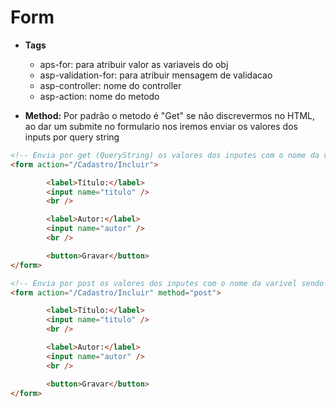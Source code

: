 # **Form**
- **Tags**
    - aps-for: para atribuir valor as variaveis do obj
    - asp-validation-for: para atribuir mensagem de validacao
    - asp-controller: nome do controller
    - asp-action: nome do metodo
    
- **Method:** Por padrão o metodo é "Get" se não discrevermos no HTML, ao dar um submite no formulario nos iremos enviar os valores dos inputs por query string

```html
<!-- Envia por get (QueryString) os valores dos inputes com o nome da varivel sendo descrito no "name". Se não houver name não envia nada --->
<form action="/Cadastro/Incluir">

        <label>Título:</label>
        <input name="titulo" />
        <br />

        <label>Autor:</label>
        <input name="autor" />
        <br />

        <button>Gravar</button>
</form>

<!-- Envia por post os valores dos inputes com o nome da varivel sendo descrito no "name". Se não houver name não envia nada --->
<form action="/Cadastro/Incluir" method="post">

        <label>Título:</label>
        <input name="titulo" />
        <br />

        <label>Autor:</label>
        <input name="autor" />
        <br />

        <button>Gravar</button>
</form>
``` 
